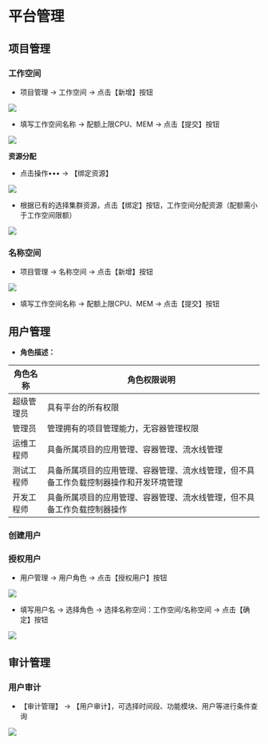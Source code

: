 # 平台管理

## 项目管理

### 工作空间

- 项目管理 → 工作空间 → 点击【新增】按钮

![](D:\8lab\bitbucket\OSCRO_DOCS\docs\readme\images\3.png)

- 填写工作空间名称 → 配额上限CPU、MEM → 点击【提交】按钮

![](D:\8lab\bitbucket\OSCRO_DOCS\docs\readme\images\4.png)

**资源分配**

- 点击操作••• → 【绑定资源】

![](D:\8lab\bitbucket\OSCRO_DOCS\docs\readme\images\7.png)

- 根据已有的选择集群资源，点击【绑定】按钮，工作空间分配资源（配额需小于工作空间限额）

![](D:\8lab\bitbucket\OSCRO_DOCS\docs\readme\images\6.png)

### 名称空间

- 项目管理 → 名称空间 → 点击【新增】按钮

![](D:\8lab\bitbucket\OSCRO_DOCS\docs\readme\images\5.png)

- 填写工作空间名称 → 配额上限CPU、MEM → 点击【提交】按钮





## 用户管理

- **角色描述：**

| 角色名称   | 角色权限说明                                                 |
| ---------- | ------------------------------------------------------------ |
| 超级管理员 | 具有平台的所有权限                                           |
| 管理员     | 管理拥有的项目管理能力，无容器管理权限                       |
| 运维工程师 | 具备所属项目的应用管理、容器管理、流水线管理                 |
| 测试工程师 | 具备所属项目的应用管理、容器管理、流水线管理，但不具备工作负载控制器操作和开发环境管理 |
| 开发工程师 | 具备所属项目的应用管理、容器管理、流水线管理，但不具备工作负载控制器操作 |

### 创建用户

### 授权用户

- 用户管理 → 用户角色 → 点击【授权用户】按钮

![](D:\8lab\bitbucket\OSCRO_DOCS\docs\readme\images\9.png)

- 填写用户名 → 选择角色 → 选择名称空间：工作空间/名称空间 → 点击【确定】按钮

![](D:\8lab\bitbucket\OSCRO_DOCS\docs\readme\images\10.png)

## 审计管理

### 用户审计

- 【审计管理】 → 【用户审计】，可选择时间段、功能模块、用户等进行条件查询

![](D:\8lab\bitbucket\OSCRO_DOCS\docs\readme\images\23.png)